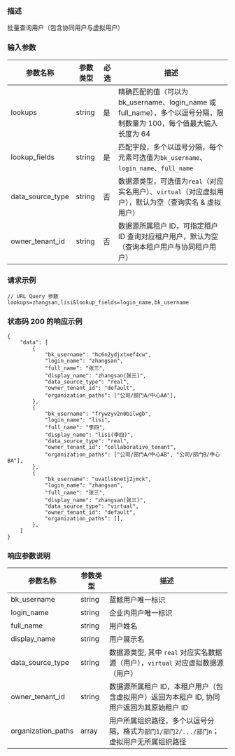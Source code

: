 ### 描述

批量查询用户（包含协同用户与虚拟用户）

### 输入参数

| 参数名称             | 参数类型   | 必选 | 描述                                                                             |
|------------------|--------|----|--------------------------------------------------------------------------------|
| lookups          | string | 是  | 精确匹配的值（可以为 bk_username、login_name 或 full_name），多个以逗号分隔，限制数量为 100，每个值最大输入长度为 64 |
| lookup_fields    | string | 是  | 匹配字段，多个以逗号分隔，每个元素可选值为`bk_username`、`login_name`、`full_name`                    |
| data_source_type | string | 否  | 数据源类型，可选值为`real`（对应实名用户）、`virtual`（对应虚拟用户），默认为空（查询实名 & 虚拟用户）                   |
| owner_tenant_id  | string | 否  | 数据源所属租户 ID，可指定租户 ID 查询对应租户用户，默认为空（查询本租户用户与协同租户用户）                              |

### 请求示例

```
// URL Query 参数
lookups=zhangsan,lisi&lookup_fields=login_name,bk_username
```

### 状态码 200 的响应示例

```json5
{
    "data": [
        {
            "bk_username": "hc6n2ydjxtxef4cw",
            "login_name": "zhangsan",
            "full_name": "张三",
            "display_name": "zhangsan(张三)",
            "data_source_type": "real",
            "owner_tenant_id": "default",
            "organization_paths": ["公司/部门A/中心AA"],
        },
        {
            "bk_username": "frywzyv2n0bilwgb",
            "login_name": "lisi",
            "full_name": "李四",
            "display_name": "lisi(李四)",
            "data_source_type": "real",
            "owner_tenant_id": "collaborative_tenant",
            "organization_paths": ["公司/部门A/中心AB", "公司/部门B/中心BA"],
        },
        {
            "bk_username": "uvatls6netj2jmck",
            "login_name": "zhangsan",
            "full_name": "张三",
            "display_name": "zhangsan(张三)",
            "data_source_type": "virtual",
            "owner_tenant_id": "default",
            "organization_paths": [],
        },
    ]
}
```

### 响应参数说明

| 参数名称               | 参数类型   | 描述                                                 |
|--------------------|--------|----------------------------------------------------|
| bk_username        | string | 蓝鲸用户唯一标识                                           |
| login_name         | string | 企业内用户唯一标识                                          |
| full_name          | string | 用户姓名                                               |
| display_name       | string | 用户展示名                                              |
| data_source_type   | string | 数据源类型, 其中 `real` 对应实名数据源（用户），`virtual` 对应虚拟数据源（用户） |
| owner_tenant_id    | string | 数据源所属租户 ID，本租户用户（包含虚拟用户）返回为本租户 ID, 协同用户返回为其原始租户 ID |
| organization_paths | array  | 用户所属组织路径，多个以逗号分隔，格式为`部门1/部门2/.../部门n`；虚拟用户无所属组织路径  |
